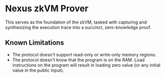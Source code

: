 # Nexus zkVM Prover

This serves as the foundation of the zkVM, tasked with capturing and synthesizing the execution trace into a succinct, zero-knowledge proof.

## Known Limitations

* The protocol doesn't support read-only or write-only memory regions.
* The protocol doesn't know that the program is on the RAM. Load instructions on the program will result in loading zero value (or any initial value in the public input).